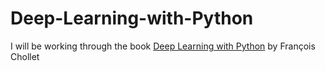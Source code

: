 # Deep-Learning-with-Python
I will be working through the book [Deep Learning with Python](https://www.manning.com/books/deep-learning-with-python) by François Chollet
